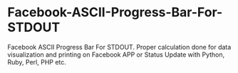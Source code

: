 # Facebook-ASCII-Progress-Bar-For-STDOUT
Facebook ASCII Progress Bar For STDOUT. Proper calculation done for data visualization and printing on Facebook APP or Status Update with Python, Ruby, Perl, PHP etc.
